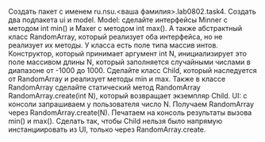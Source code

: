 Создать пакет с именем ru.nsu.<ваша фамилия>.lab0802.task4. Создать два подпакета ui и model. Model: сделайте интерфейсы Minner с методом int min() и Maxer с методом int max(). А также абстрактный класс RandomArraу, который реализует оба интерфейса, но не реализует их методы. У класса есть поле типа массив интов. Конструктор, который принимает аргумент int N, инициализирует это поле массивом длины N, который заполняется случайными числами в диапазоне от -1000 до 1000. Сделайте класс Child, который наследуется от RandomArray и реализует методы min и max. Также в классе RandomArray сделайте статический метод RandomArray RandomArray.create(int N), который возвращает экземпляр Child. UI: с консоли запрашиваем у пользователя число N. Получаем RandomArray через RandomArray.create(N). Печатаем на консоль результаты вызова min() и max(). Сделать так, чтобы Child нельзя было напрямую инстанциировать из UI, только через RandomArray.create.
